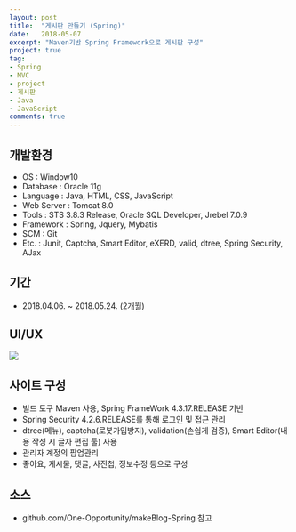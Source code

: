 ```yaml
---
layout: post
title:  "게시판 만들기 (Spring)"
date:   2018-05-07
excerpt: "Maven기반 Spring Framework으로 게시판 구성"
project: true
tag:
- Spring
- MVC
- project
- 게시판
- Java
- JavaScript
comments: true
---
```


## 개발환경
* OS : Window10
* Database : Oracle 11g
* Language : Java, HTML, CSS, JavaScript
* Web Server : Tomcat 8.0
* Tools : STS 3.8.3 Release, Oracle SQL Developer, Jrebel 7.0.9
* Framework : Spring, Jquery, Mybatis
* SCM : Git
* Etc. : Junit, Captcha, Smart Editor, eXERD, valid, dtree, Spring Security, AJax

## 기간
* 2018.04.06. ~ 2018.05.24. (2개월)

## UI/UX
<img src="https://one-opportunity.github.io/assets/img/login.png"/>

## 사이트 구성
* 빌드 도구 Maven 사용, Spring FrameWork 4.3.17.RELEASE 기반
* Spring Security 4.2.6.RELEASE를 통해 로그인 및  접근 관리
* dtree(메뉴), captcha(로봇가입방지), validation(손쉽게 검증), Smart Editor(내용 작성 시 글자 편집 툴) 사용
* 관리자 계정의 팝업관리
* 좋아요, 게시물, 댓글, 사진첩, 정보수정 등으로 구성

## 소스
* github.com/One-Opportunity/makeBlog-Spring 참고
